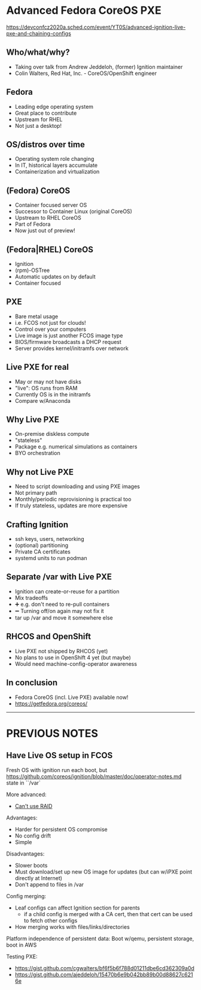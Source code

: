 Advanced Fedora CoreOS PXE
===

https://devconfcz2020a.sched.com/event/YT0S/advanced-ignition-live-pxe-and-chaining-configs

Who/what/why?
---

- Taking over talk from Andrew Jeddeloh, (former) Ignition maintainer
- Colin Walters, Red Hat, Inc. - CoreOS/OpenShift engineer

Fedora
---

- Leading edge operating system
- Great place to contribute
- Upstream for RHEL
- Not just a desktop!

OS/distros over time
---

- Operating system role changing
- In IT, historical layers accumulate
- Containerization and virtualization

(Fedora) CoreOS
---

- Container focused server OS
- Successor to Container Linux (original CoreOS)
- Upstream to RHEL CoreOS
- Part of Fedora
- Now just out of preview!

(Fedora|RHEL) CoreOS
---

- Ignition
- (rpm)-OSTree
- Automatic updates on by default
- Container focused

PXE
---

- Bare metal usage
- i.e. FCOS not just for clouds!
- Control over your computers
- Live image is just another FCOS image type
- BIOS/firmware broadcasts a DHCP request
- Server provides kernel/initramfs over network

Live PXE for real
---

- May or may not have disks
- "live": OS runs from RAM
- Currently OS is in the initramfs
- Compare w/Anaconda

Why Live PXE
---

- On-premise diskless compute
- "stateless"
- Package e.g. numerical simulations as containers
- BYO orchestration

Why not Live PXE
---

- Need to script downloading and using PXE images
- Not primary path
- Monthly/periodic reprovisioning is practical too
- If truly stateless, updates are more expensive

Crafting Ignition
---

- ssh keys, users, networking
- (optional) partitioning
- Private CA certificates
- systemd units to run podman

Separate /var with Live PXE
---

- Ignition can create-or-reuse for a partition
- Mix tradeoffs
- ➕ e.g. don't need to re-pull containers
- ➖ Turning off/on again may not fix it
- tar up /var and move it somewhere else

RHCOS and OpenShift
---

- Live PXE not shipped by RHCOS (yet)
- No plans to use in OpenShift 4 yet (but maybe)
- Would need machine-config-operator awareness

In conclusion
---

- Fedora CoreOS (incl. Live PXE) available now!
- https://getfedora.org/coreos/

----

PREVIOUS NOTES
===

Have Live OS setup in FCOS
---

Fresh OS with ignition run each boot, but 
https://github.com/coreos/ignition/blob/master/doc/operator-notes.md
state in ``/var`

More advanced:
- [Can't use RAID](https://github.com/coreos/ignition/issues/579)


Advantages:
 - Harder for persistent OS compromise
 - No config drift
 - Simple

Disadvantages:
 - Slower boots
 - Must download/set up new OS image for updates (but can w/iPXE point directly at Internet)
 - Don't append to files in /var


Config merging:

- Leaf configs can affect Ignition section for parents
    - if a child config is merged with a CA cert, then that cert can be used to fetch other configs
- How merging works with files/links/directories


Platform independence of persistent data: Boot w/qemu, persistent storage, boot in AWS


Testing PXE:
- https://gist.github.com/cgwalters/bf6f5b6f788d01211dbe6cd362309a0d
- https://gist.github.com/ajeddeloh/15470b6e9b042bb89b00d88627c6216e